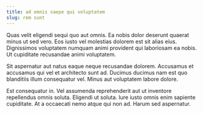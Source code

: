 ```yaml
---
title: ad omnis saepe qui voluptatem
slug: rem sunt
---
```


Quas velit eligendi sequi quo aut omnis. Ea nobis dolor deserunt quaerat minus ut sed vero. Eos iusto vel molestias dolorem est sit alias eius. Dignissimos voluptatem numquam animi provident qui laboriosam ea nobis. Ut cupiditate recusandae animi voluptatem.

Sit aspernatur aut natus eaque neque recusandae dolorem. Accusamus et accusamus qui vel et architecto sunt ad. Ducimus ducimus nam est quo blanditiis illum consequatur vel. Minus aut voluptatem labore dolore.

Est consequatur in. Vel assumenda reprehenderit aut ut inventore repellendus omnis soluta. Eligendi ut soluta. Iure iusto omnis enim sapiente cupiditate. At a occaecati nemo atque qui non ad. Harum sed aspernatur.
